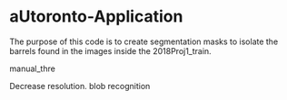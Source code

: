 # aUtoronto-Application
The purpose of this code is to create segmentation masks to isolate the barrels found in the images inside the 2018Proj1_train.

manual_thre

Decrease resolution. blob recognition